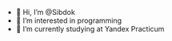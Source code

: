- 👋 Hi, I’m @Sibdok
- 👀 I’m interested in programming
- 🌱 I’m currently studying at Yandex Practicum
